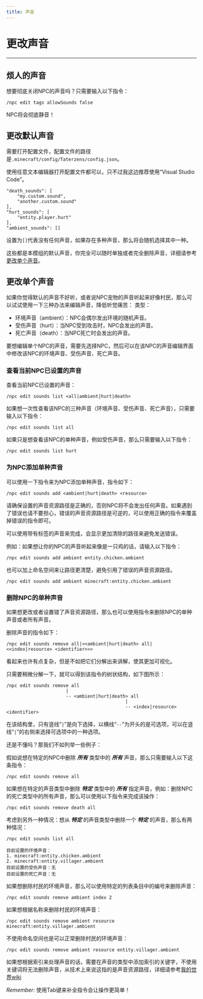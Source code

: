 ```yaml
---
title: 声音
---
```



# 更改声音

---


## 烦人的声音

想要彻底关闭NPC的声音吗？只需要输入以下指令：

```
/npc edit tags allowSounds false
```

NPC将会彻底静音！

## 更改默认声音

需要打开配置文件，配置文件的路径是`.minecraft/config/Taterzens/config.json`。

使用任意文本编辑器打开配置文件都可以，只不过我这边推荐使用“Visual Studio Code”。

```
"death_sounds": [
    "my.custom.sound",
    "another.custom.sound"
],
"hurt_sounds": [
    "entity.player.hurt"
],
"ambient_sounds": []

```

设置为`[]`代表没有任何声音，如果存在多种声音，那么将会随机选择其中一种。

这些都是本模组的默认声音，你完全可以随时单独或者完全删除声音，详细请参考[更改单个声音](#changing-individual-sounds)。

## 更改单个声音

如果你觉得默认的声音不好听，或者说NPC宠物的声音听起来好像村民，那么可以试试使用一下三种办法来编辑声音，降低听觉痛苦：
类型：
- 环境声音（ambient）：NPC会偶尔发出环境的随机声音。
- 受伤声音（hurt）：当NPC受到攻击时，NPC会发出的声音。
- 死亡声音（death）：当NPC死亡时会发出的声音。 

要想编辑单个NPC的声音，需要先选择NPC，然后可以在该NPC的声音编辑界面中修改该NPC的环境声音、受伤声音、死亡声音。

### 查看当前NPC已设置的声音

查看当前NPC已设置的声音：

`/npc edit sounds list <all|ambient|hurt|death>`

如果想一次性查看该NPC的三种声音（环境声音、受伤声音、死亡声音），只需要输入以下指令：

`/npc edit sounds list all`

如果只是想查看该NPC的单种声音，例如受伤声音，那么只需要输入以下指令：

`/npc edit sounds list hurt`

### 为NPC添加单种声音

可以使用一下指令来为NPC添加单种声音，指令如下：

`/npc edit sounds add <ambient|hurt|death> <resource>`

请确保设置的声音资源路径是正确的，否则NPC将不会发出任何声音。如果遇到了错误也请不要担心，错误的声音资源路径是可逆的，可以使用正确的指令来覆盖掉错误的指令即可。

可以使用带有标签的声音来完成，会显示更加清除的路径来避免发送错误。

例如：如果想让你的NPC的声音听起来像是一只鸡的话，请输入以下指令：

`/npc edit sounds add ambient entity.chicken.ambient`

也可以加上命名空间来让路径更清楚，避免引用了错误的声音资源路径。

`/npc edit sounds add ambient minecraft:entity.chicken.ambient`


### 删除NPC的单种声音

如果想更改或者设置错了声音资源路径，那么也可以使用指令来删除NPC的单种声音或者所有声音。

删除声音的指令如下：

`/npc edit sounds remove all|<<ambient|hurt|death> all|<<index|resource> <identifier>>>`

看起来也许有点复杂，但是不如把它们分解出来讲解，使其更加可视化。

只需要稍微分解一下，就可以得到该指令的树状结构，如下图所示：

```
/npc edit sounds remove all
                      |
                      -- <ambient|hurt|death> all
                                            |
                                            -- <index|resource> <identifier>
```

在该结构里，只有竖线“`|`”是向下选择，以横线“`--`”为开头的是可选项，可以在竖线“`|`”的右侧来选择可选项中的一种选项。

还是不懂吗？那我们不如列举一些例子：

假如说想在特定的NPC中删除 __*所有*__ 类型中的 __*所有*__ 声音，那么只需要输入以下这条指令：

`/npc edit sounds remove all`

如果想在特定的声音类型中删除 __*特定*__ 类型中的 __*所有*__ 指定声音，例如：删除NPC的死亡类型中的所有声音，那么可以使用以下指令来完成该操作：

`/npc edit sounds remove death all`

考虑到另外一种情况：想从 __*特定*__ 的声音类型中删除一个 __*特定*__ 的声音，那么有两种情况：

`/npc edit sounds list all`


```
目前设置的环境声音：
1. minecraft:entity.chicken.ambient
2. minecraft:entity.villager.ambient
目前设置的受伤声音：无
目前设置的死亡声音：无
```


如果想删除村民的环境声音，那么可以使用特定的列表条目中的编号来删除声音：

`/npc edit sounds remove ambient index 2`

如果想根据名称来删除村民的环境声音：

`/npc edit sounds remove ambient resource minecraft:entity.villager.ambient`

不使用命名空间也是可以正常删除村民的环境声音：

`/npc edit sounds remove ambient resource entity.villager.ambient`

如果想根据索引来处理声音的话，需要在声音的类型中添加索引的关键字，不使用关键词将无法删除声音，从技术上来说这指的是声音资源路径，详细请参考[我的世界wiki](https://minecraft.wiki/w/Resource_location)

_Remember:_ 使用Tab键来补全指令会让操作更简单！